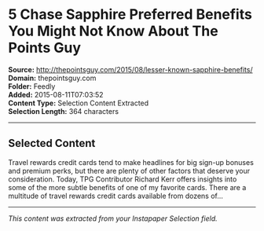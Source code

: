 # 5 Chase Sapphire Preferred Benefits You Might Not Know About The Points Guy

**Source:** http://thepointsguy.com/2015/08/lesser-known-sapphire-benefits/  
**Domain:** thepointsguy.com  
**Folder:** Feedly  
**Added:** 2015-08-11T07:03:52  
**Content Type:** Selection Content Extracted  
**Selection Length:** 364 characters  


---

## Selected Content

Travel rewards credit cards tend to make headlines for big sign-up bonuses and premium perks, but there are plenty of other factors that deserve your consideration. Today, TPG Contributor Richard Kerr offers insights into some of the more subtle benefits of one of my favorite cards. There are a multitude of travel rewards credit cards available from dozens of...

---

*This content was extracted from your Instapaper Selection field.*